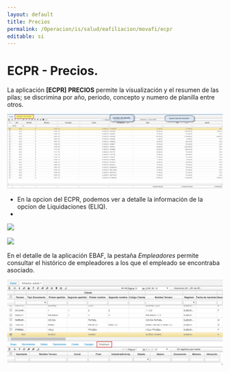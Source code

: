 ```yaml
---
layout: default
title: Precios
permalink: /Operacion/is/salud/eafiliacion/movafi/ecpr
editable: si
---
```


# ECPR - Precios.

La aplicación **[ECPR]** **PRECIOS** permite la visualización y el resumen de las pilas; se discrimina por año, periodo, concepto y numero de planilla entre otros.  


![](ecpr1.png)

* En la opcion del ECPR, podemos ver a detalle la información de la opcion de Liquidaciones (ELIQ).  
* 
![](ver.png)

![](ebaf1.png)

En el detalle de la aplicación EBAF, la pestaña _Empleadores_ permite consultar el histórico de empleadores a los que el empleado se encontraba asociado.  

![](ebaf2.png)